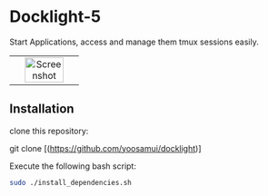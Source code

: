 # Docklight-5
Start Applications, access and manage them tmux sessions easily.

<table>
    <tbody>
        <tr align="center">
            <td>
                <img src="https://user-images.githubusercontent.com/289949/44366875-1a6cee00-a49c-11e8-9322-76e70df0c88b.gif" alt="Screenshot" width="80%" />
            </td>
        </tr>
    </tbody>
</table>

## Installation
clone this repository:

git clone [(https://github.com/yoosamui/docklight)]

Execute the following bash script:

```bash
sudo ./install_dependencies.sh
```
